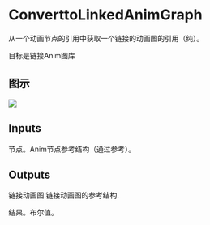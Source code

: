 # ConverttoLinkedAnimGraph

从一个动画节点的引用中获取一个链接的动画图的引用（纯）。

目标是链接Anim图库

## 图示

![]($-20221218-19440671.png)

## Inputs

节点。Anim节点参考结构（通过参考）。  

## Outputs

链接动画图:链接动画图的参考结构.

结果。布尔值。
